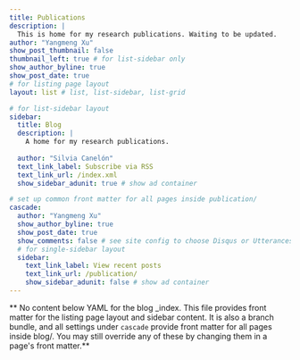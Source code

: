 ```yaml
---
title: Publications
description: |
  This is home for my research publications. Waiting to be updated.
author: "Yangmeng Xu"
show_post_thumbnail: false
thumbnail_left: true # for list-sidebar only
show_author_byline: true
show_post_date: true
# for listing page layout
layout: list # list, list-sidebar, list-grid

# for list-sidebar layout
sidebar: 
  title: Blog
  description: |
    A home for my research publications.
    
  author: "Silvia Canelón"
  text_link_label: Subscribe via RSS
  text_link_url: /index.xml
  show_sidebar_adunit: true # show ad container

# set up common front matter for all pages inside publication/
cascade:
  author: "Yangmeng Xu"
  show_author_byline: true
  show_post_date: true
  show_comments: false # see site config to choose Disqus or Utterances
  # for single-sidebar layout
  sidebar:
    text_link_label: View recent posts
    text_link_url: /publication/
    show_sidebar_adunit: false # show ad container
---
```


** No content below YAML for the blog _index. This file provides front matter for the listing page layout and sidebar content. It is also a branch bundle, and all settings under `cascade` provide front matter for all pages inside blog/. You may still override any of these by changing them in a page's front matter.**
